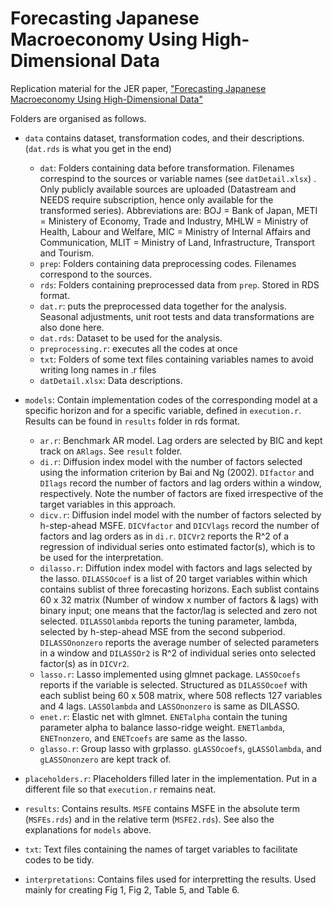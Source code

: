 # Forecasting Japanese Macroeconomy Using High-Dimensional Data
Replication material for the JER paper, ["Forecasting Japanese Macroeconomy Using High-Dimensional Data"](https://link.springer.com/article/10.1007/s42973-020-00041-z)  

Folders are organised as follows.  
* `data` contains dataset, transformation codes, and their descriptions. (`dat.rds` is what you get in the end)  
    * `dat`: Folders containing data before transformation. Filenames correspind to the sources or variable names (see `datDetail.xlsx`) . Only publicly available sources are uploaded (Datastream and NEEDS require subscription, hence only available for the transformed series). Abbreviations are: BOJ = Bank of Japan, METI = Ministery of Economy, Trade and Industry, MHLW = Ministry of Health, Labour and Welfare, MIC = Ministry of Internal Affairs and Communication, MLIT = Ministry of Land, Infrastructure, Transport and Tourism. 
    * `prep`: Folders containing data preprocessing codes. Filenames correspond to the sources.  
    * `rds`: Folders containing preprocessed data from `prep`. Stored in RDS format.  
    * `dat.r`: puts the preprocessed data together for the analysis. Seasonal adjustments, unit root tests and data transformations are also done here.
    * `dat.rds`: Dataset to be used for the analysis.  
    * `preprocessing.r`: executes all the codes at once  
    * `txt`: Folders of some text files containing variables names to avoid writing long names in .r files
    * `datDetail.xlsx`: Data descriptions.  
  
* `models`: Contain implementation codes of the corresponding model at a specific horizon and for a specific variable, defined in `execution.r`. Results can be found in `results` folder in rds format.  
    * `ar.r`: Benchmark AR model. Lag orders are selected by BIC and kept track on `ARlags`. See `result` folder.  
    * `di.r`: Diffusion index model with the number of factors selected using the information criterion by Bai and Ng (2002). `DIfactor` and `DIlags` record the number of factors and lag orders within a window, respectively. Note the number of factors are fixed irrespective of the target variables in this approach.  
    * `dicv.r`: Diffusion indel model with the number of factors selected by h-step-ahead MSFE. `DICVfactor` and `DICVlags` record the number of factors and lag orders as in `di.r`. `DICVr2` reports the R^2 of a regression of individual series onto estimated factor(s), which is to be used for the interpretation.  
    * `dilasso.r`: Diffution index model with factors and lags selected by the lasso. `DILASSOcoef` is a list of 20 target variables within which contains sublist of three forecasting horizons. Each sublist contains 60 x 32 matrix (Number of window x number of factors & lags) with binary input; one means that the factor/lag is selected and zero not selected. `DILASSOlambda` reports the tuning parameter, lambda, selected by h-step-ahead MSE from the second subperiod. `DILASSOnonzero` reports the average number of selected parameters in a window and `DILASSOr2` is R^2 of individual series onto selected factor(s) as in `DICVr2`.  
    * `lasso.r`: Lasso implemented using glmnet package. `LASSOcoefs` reports if the variable is selected. Structured as `DILASSOcoef` with each sublist being 60 x 508 matrix, where 508 reflects 127 variables and 4 lags. `LASSOlambda` and `LASSOnonzero` is same as DILASSO.  
    * `enet.r`: Elastic net with glmnet. `ENETalpha` contain the tuning parameter alpha to balance lasso-ridge weight. `ENETlambda`, `ENETnonzero`, and `ENETcoefs` are same as the lasso.  
    * `glasso.r`: Group lasso with grplasso. `gLASSOcoefs`, `gLASSOlambda`, and `gLASSOnonzero` are kept track of.  

* `placeholders.r`: Placeholders filled later in the implementation. Put in a different file so that `execution.r` remains neat.  
* `results`: Contains results. `MSFE` contains MSFE in the absolute term (`MSFEs.rds`) and in the relative term (`MSFE2.rds`). See also the explanations for `models` above.   
* `txt`: Text files containing the names of target variables to facilitate codes to be tidy.  
* `interpretations`: Contains files used for interpretting the results. Used mainly for creating Fig 1, Fig 2, Table 5, and Table 6. 
